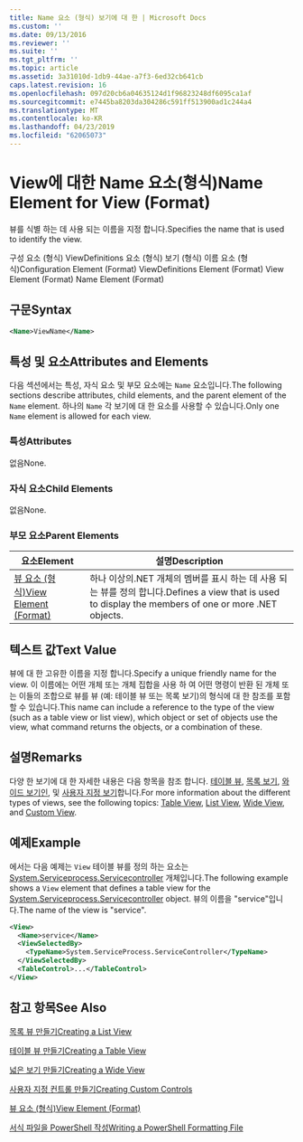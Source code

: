 ```yaml
---
title: Name 요소 (형식) 보기에 대 한 | Microsoft Docs
ms.custom: ''
ms.date: 09/13/2016
ms.reviewer: ''
ms.suite: ''
ms.tgt_pltfrm: ''
ms.topic: article
ms.assetid: 3a31010d-1db9-44ae-a7f3-6ed32cb641cb
caps.latest.revision: 16
ms.openlocfilehash: 097d20cb6a04635124d1f96823248df6095ca1af
ms.sourcegitcommit: e7445ba8203da304286c591ff513900ad1c244a4
ms.translationtype: MT
ms.contentlocale: ko-KR
ms.lasthandoff: 04/23/2019
ms.locfileid: "62065073"
---
```

# <a name="name-element-for-view-format"></a><span data-ttu-id="1ed3c-102">View에 대한 Name 요소(형식)</span><span class="sxs-lookup"><span data-stu-id="1ed3c-102">Name Element for View (Format)</span></span>

<span data-ttu-id="1ed3c-103">뷰를 식별 하는 데 사용 되는 이름을 지정 합니다.</span><span class="sxs-lookup"><span data-stu-id="1ed3c-103">Specifies the name that is used to identify the view.</span></span>

<span data-ttu-id="1ed3c-104">구성 요소 (형식) ViewDefinitions 요소 (형식) 보기 (형식) 이름 요소 (형식)</span><span class="sxs-lookup"><span data-stu-id="1ed3c-104">Configuration Element (Format) ViewDefinitions Element (Format) View Element (Format) Name Element (Format)</span></span>

## <a name="syntax"></a><span data-ttu-id="1ed3c-105">구문</span><span class="sxs-lookup"><span data-stu-id="1ed3c-105">Syntax</span></span>

```xml
<Name>ViewName</Name>
```

## <a name="attributes-and-elements"></a><span data-ttu-id="1ed3c-106">특성 및 요소</span><span class="sxs-lookup"><span data-stu-id="1ed3c-106">Attributes and Elements</span></span>

<span data-ttu-id="1ed3c-107">다음 섹션에서는 특성, 자식 요소 및 부모 요소에는 `Name` 요소입니다.</span><span class="sxs-lookup"><span data-stu-id="1ed3c-107">The following sections describe attributes, child elements, and the parent element of the `Name` element.</span></span> <span data-ttu-id="1ed3c-108">하나의 `Name` 각 보기에 대 한 요소를 사용할 수 있습니다.</span><span class="sxs-lookup"><span data-stu-id="1ed3c-108">Only one `Name` element is allowed for each view.</span></span>

### <a name="attributes"></a><span data-ttu-id="1ed3c-109">특성</span><span class="sxs-lookup"><span data-stu-id="1ed3c-109">Attributes</span></span>

<span data-ttu-id="1ed3c-110">없음</span><span class="sxs-lookup"><span data-stu-id="1ed3c-110">None.</span></span>

### <a name="child-elements"></a><span data-ttu-id="1ed3c-111">자식 요소</span><span class="sxs-lookup"><span data-stu-id="1ed3c-111">Child Elements</span></span>

<span data-ttu-id="1ed3c-112">없음</span><span class="sxs-lookup"><span data-stu-id="1ed3c-112">None.</span></span>

### <a name="parent-elements"></a><span data-ttu-id="1ed3c-113">부모 요소</span><span class="sxs-lookup"><span data-stu-id="1ed3c-113">Parent Elements</span></span>

|<span data-ttu-id="1ed3c-114">요소</span><span class="sxs-lookup"><span data-stu-id="1ed3c-114">Element</span></span>|<span data-ttu-id="1ed3c-115">설명</span><span class="sxs-lookup"><span data-stu-id="1ed3c-115">Description</span></span>|
|-------------|-----------------|
|[<span data-ttu-id="1ed3c-116">뷰 요소 (형식)</span><span class="sxs-lookup"><span data-stu-id="1ed3c-116">View Element (Format)</span></span>](./view-element-format.md)|<span data-ttu-id="1ed3c-117">하나 이상의.NET 개체의 멤버를 표시 하는 데 사용 되는 뷰를 정의 합니다.</span><span class="sxs-lookup"><span data-stu-id="1ed3c-117">Defines a view that is used to display the members of one or more .NET objects.</span></span>|

## <a name="text-value"></a><span data-ttu-id="1ed3c-118">텍스트 값</span><span class="sxs-lookup"><span data-stu-id="1ed3c-118">Text Value</span></span>

<span data-ttu-id="1ed3c-119">뷰에 대 한 고유한 이름을 지정 합니다.</span><span class="sxs-lookup"><span data-stu-id="1ed3c-119">Specify a unique friendly name for the view.</span></span> <span data-ttu-id="1ed3c-120">이 이름에는 어떤 개체 또는 개체 집합을 사용 하 여 어떤 명령이 반환 된 개체 또는 이들의 조합으로 뷰를 뷰 (예: 테이블 뷰 또는 목록 보기)의 형식에 대 한 참조를 포함할 수 있습니다.</span><span class="sxs-lookup"><span data-stu-id="1ed3c-120">This name can include a reference to the type of the view (such as a table view or list view), which object or set of objects use the view, what command returns the objects, or a combination of these.</span></span>

## <a name="remarks"></a><span data-ttu-id="1ed3c-121">설명</span><span class="sxs-lookup"><span data-stu-id="1ed3c-121">Remarks</span></span>

<span data-ttu-id="1ed3c-122">다양 한 보기에 대 한 자세한 내용은 다음 항목을 참조 합니다. [테이블 뷰](./creating-a-table-view.md), [목록 보기](./creating-a-list-view.md), [와이드 보기인](./creating-a-wide-view.md), 및 [사용자 지정 보기](./creating-custom-controls.md)합니다.</span><span class="sxs-lookup"><span data-stu-id="1ed3c-122">For more information about the different types of views, see the following topics: [Table View](./creating-a-table-view.md), [List View](./creating-a-list-view.md), [Wide View](./creating-a-wide-view.md), and [Custom View](./creating-custom-controls.md).</span></span>

## <a name="example"></a><span data-ttu-id="1ed3c-123">예제</span><span class="sxs-lookup"><span data-stu-id="1ed3c-123">Example</span></span>

<span data-ttu-id="1ed3c-124">에서는 다음 예제는 `View` 테이블 뷰를 정의 하는 요소는 [System.Serviceprocess.Servicecontroller](/dotnet/api/System.ServiceProcess.ServiceController) 개체입니다.</span><span class="sxs-lookup"><span data-stu-id="1ed3c-124">The following example shows a `View` element that defines a table view for the [System.Serviceprocess.Servicecontroller](/dotnet/api/System.ServiceProcess.ServiceController) object.</span></span> <span data-ttu-id="1ed3c-125">뷰의 이름을 "service"입니다.</span><span class="sxs-lookup"><span data-stu-id="1ed3c-125">The name of the view is "service".</span></span>

```xml
<View>
  <Name>service</Name>
  <ViewSelectedBy>
    <TypeName>System.ServiceProcess.ServiceController</TypeName>
  </ViewSelectedBy>
  <TableControl>...</TableControl>
</View>

```

## <a name="see-also"></a><span data-ttu-id="1ed3c-126">참고 항목</span><span class="sxs-lookup"><span data-stu-id="1ed3c-126">See Also</span></span>

[<span data-ttu-id="1ed3c-127">목록 뷰 만들기</span><span class="sxs-lookup"><span data-stu-id="1ed3c-127">Creating a List View</span></span>](./creating-a-list-view.md)

[<span data-ttu-id="1ed3c-128">테이블 뷰 만들기</span><span class="sxs-lookup"><span data-stu-id="1ed3c-128">Creating a Table View</span></span>](./creating-a-table-view.md)

[<span data-ttu-id="1ed3c-129">넓은 보기 만들기</span><span class="sxs-lookup"><span data-stu-id="1ed3c-129">Creating a Wide View</span></span>](./creating-a-wide-view.md)

[<span data-ttu-id="1ed3c-130">사용자 지정 컨트롤 만들기</span><span class="sxs-lookup"><span data-stu-id="1ed3c-130">Creating Custom Controls</span></span>](./creating-custom-controls.md)

[<span data-ttu-id="1ed3c-131">뷰 요소 (형식)</span><span class="sxs-lookup"><span data-stu-id="1ed3c-131">View Element (Format)</span></span>](./view-element-format.md)

[<span data-ttu-id="1ed3c-132">서식 파일을 PowerShell 작성</span><span class="sxs-lookup"><span data-stu-id="1ed3c-132">Writing a PowerShell Formatting File</span></span>](./writing-a-powershell-formatting-file.md)
